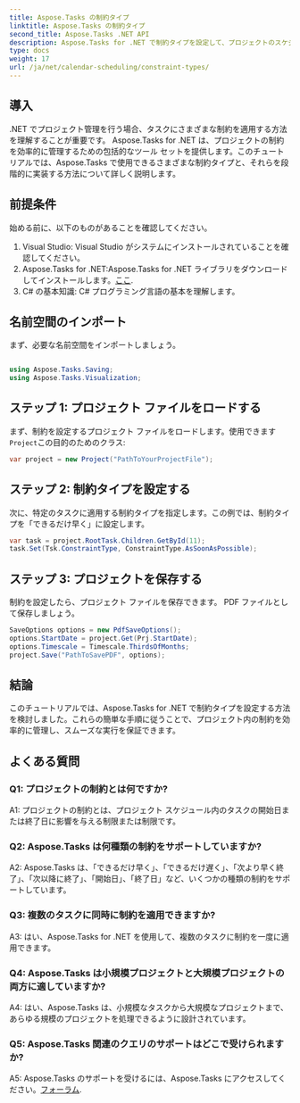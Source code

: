 ```yaml
---
title: Aspose.Tasks の制約タイプ
linktitle: Aspose.Tasks の制約タイプ
second_title: Aspose.Tasks .NET API
description: Aspose.Tasks for .NET で制約タイプを設定して、プロジェクトのスケジュールを効率的に管理する方法を学びます。
type: docs
weight: 17
url: /ja/net/calendar-scheduling/constraint-types/
---
```

## 導入

.NET でプロジェクト管理を行う場合、タスクにさまざまな制約を適用する方法を理解することが重要です。 Aspose.Tasks for .NET は、プロジェクトの制約を効率的に管理するための包括的なツール セットを提供します。このチュートリアルでは、Aspose.Tasks で使用できるさまざまな制約タイプと、それらを段階的に実装する方法について詳しく説明します。

## 前提条件

始める前に、以下のものがあることを確認してください。

1. Visual Studio: Visual Studio がシステムにインストールされていることを確認してください。
2.  Aspose.Tasks for .NET:Aspose.Tasks for .NET ライブラリをダウンロードしてインストールします。[ここ](https://releases.aspose.com/tasks/net/).
3. C# の基本知識: C# プログラミング言語の基本を理解します。

## 名前空間のインポート

まず、必要な名前空間をインポートしましょう。

```csharp

using Aspose.Tasks.Saving;
using Aspose.Tasks.Visualization;

```

## ステップ 1: プロジェクト ファイルをロードする

まず、制約を設定するプロジェクト ファイルをロードします。使用できます`Project`この目的のためのクラス:

```csharp
var project = new Project("PathToYourProjectFile");
```

## ステップ 2: 制約タイプを設定する

次に、特定のタスクに適用する制約タイプを指定します。この例では、制約タイプを「できるだけ早く」に設定します。

```csharp
var task = project.RootTask.Children.GetById(11);
task.Set(Tsk.ConstraintType, ConstraintType.AsSoonAsPossible);
```

## ステップ 3: プロジェクトを保存する

制約を設定したら、プロジェクト ファイルを保存できます。 PDF ファイルとして保存しましょう。

```csharp
SaveOptions options = new PdfSaveOptions();
options.StartDate = project.Get(Prj.StartDate);
options.Timescale = Timescale.ThirdsOfMonths;
project.Save("PathToSavePDF", options);
```

## 結論

このチュートリアルでは、Aspose.Tasks for .NET で制約タイプを設定する方法を検討しました。これらの簡単な手順に従うことで、プロジェクト内の制約を効率的に管理し、スムーズな実行を保証できます。

## よくある質問

### Q1: プロジェクトの制約とは何ですか?

A1: プロジェクトの制約とは、プロジェクト スケジュール内のタスクの開始日または終了日に影響を与える制限または制限です。

### Q2: Aspose.Tasks は何種類の制約をサポートしていますか?

A2: Aspose.Tasks は、「できるだけ早く」、「できるだけ遅く」、「次より早く終了」、「次以降に終了」、「開始日」、「終了日」など、いくつかの種類の制約をサポートしています。

### Q3: 複数のタスクに同時に制約を適用できますか?

A3: はい、Aspose.Tasks for .NET を使用して、複数のタスクに制約を一度に適用できます。

### Q4: Aspose.Tasks は小規模プロジェクトと大規模プロジェクトの両方に適していますか?

A4: はい、Aspose.Tasks は、小規模なタスクから大規模なプロジェクトまで、あらゆる規模のプロジェクトを処理できるように設計されています。

### Q5: Aspose.Tasks 関連のクエリのサポートはどこで受けられますか?

 A5: Aspose.Tasks のサポートを受けるには、Aspose.Tasks にアクセスしてください。[フォーラム](https://forum.aspose.com/c/tasks/15).